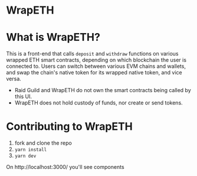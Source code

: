 # WrapETH

# What is WrapETH?

This is a front-end that calls `deposit` and `withdraw` functions on various wrapped ETH smart contracts, depending on which blockchain the user is connected to. Users can switch between various EVM chains and wallets, and swap the chain's native token for its wrapped native token, and vice versa.

* Raid Guild and WrapETH do not own the smart contracts being called by this UI.
* WrapETH does not hold custody of funds, nor create or send tokens.

# Contributing to WrapETH

1. fork and clone the repo
2. `yarn install`
3. `yarn dev`

On http://localhost:3000/ you'll see components
